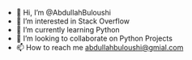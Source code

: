 - 👋 Hi, I’m @AbdullahBuloushi
- 👀 I’m interested in Stack Overflow
- 🌱 I’m currently learning Python
- 💞️ I’m looking to collaborate on Python Projects
- 📫 How to reach me abdullahbuloushi@gmial.com

<!---
AbdullahBuloushi/AbdullahBuloushi is a ✨ special ✨ repository because its `README.md` (this file) appears on your GitHub profile.
You can click the Preview link to take a look at your changes.
--->
